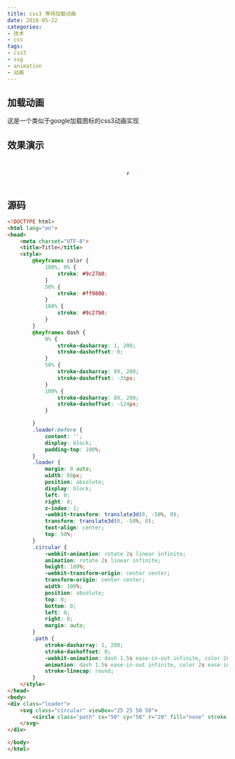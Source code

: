 ```yaml
---
title: css3 等待加载动画
date: 2018-05-22
categories:
- 技术
- css
tags:
- css3
- svg
- animation
- 动画
---
```


## 加载动画
这是一个类似于google加载图标的css3动画实现

## 效果演示
<style>@keyframes color {100%, 0% {stroke: #9c27b0;}50% {stroke: #ff9800;}100% {stroke: #9c27b0;}}@keyframes dash {0% {stroke-dasharray: 1, 200;stroke-dashoffset: 0;}50% {stroke-dasharray: 89, 200;stroke-dashoffset: -35px;}100% {stroke-dasharray: 89, 200;stroke-dashoffset: -124px;}}</style>
<style>
    .loader:before {
        content: '';
        display: block;
        padding-top: 100%;
    }
    .loader {
        margin: 0 auto;
        width: 60px;
        position: absolute;
        display: block;
        left: 0;
        right: 0;
        z-index: 1;
        -webkit-transform: translate3d(0, -50%, 0);
        transform: translate3d(0, -50%, 0);
        text-align: center;
        top: 50%;
        height: 60px;
    }
    .circular {
        -webkit-animation: rotate 2s linear infinite;
        animation: rotate 2s linear infinite;
        height: 100%;
        -webkit-transform-origin: center center;
        transform-origin: center center;
        width: 100%;
        position: absolute;
        top: 0;
        bottom: 0;
        left: 0;
        right: 0;
        margin: auto;
    }
    .path {
        stroke-dasharray: 1, 200;
        stroke-dashoffset: 0;
        -webkit-animation: dash 1.5s ease-in-out infinite, color 2s ease-in-out infinite;
        animation: dash 1.5s ease-in-out infinite, color 2s ease-in-out infinite;
        stroke-linecap: round;
    }
</style>
<div style='position: relative;width: 100%;height: 60px;'>
    <div class="loader">
        <svg class="circular" viewBox="25 25 50 50"><circle class="path" cx="50" cy="50" r="20" fill="none" stroke-width="2" stroke-miterlimit="10"></circle></svg>
    </div>
</div>

## 源码
```html
<!DOCTYPE html>
<html lang="en">
<head>
    <meta charset="UTF-8">
    <title>Title</title>
    <style>
        @keyframes color {
            100%, 0% {
                stroke: #9c27b0;
            }
            50% {
                stroke: #ff9800;
            }
            100% {
                stroke: #9c27b0;
            }
        }
        @keyframes dash {
            0% {
                stroke-dasharray: 1, 200;
                stroke-dashoffset: 0;
            }
            50% {
                stroke-dasharray: 89, 200;
                stroke-dashoffset: -35px;
            }
            100% {
                stroke-dasharray: 89, 200;
                stroke-dashoffset: -124px;
            }

        }
        .loader:before {
            content: '';
            display: block;
            padding-top: 100%;
        }
        .loader {
            margin: 0 auto;
            width: 60px;
            position: absolute;
            display: block;
            left: 0;
            right: 0;
            z-index: 1;
            -webkit-transform: translate3d(0, -50%, 0);
            transform: translate3d(0, -50%, 0);
            text-align: center;
            top: 50%;
        }
        .circular {
            -webkit-animation: rotate 2s linear infinite;
            animation: rotate 2s linear infinite;
            height: 100%;
            -webkit-transform-origin: center center;
            transform-origin: center center;
            width: 100%;
            position: absolute;
            top: 0;
            bottom: 0;
            left: 0;
            right: 0;
            margin: auto;
        }
        .path {
            stroke-dasharray: 1, 200;
            stroke-dashoffset: 0;
            -webkit-animation: dash 1.5s ease-in-out infinite, color 2s ease-in-out infinite;
            animation: dash 1.5s ease-in-out infinite, color 2s ease-in-out infinite;
            stroke-linecap: round;
        }
    </style>
</head>
<body>
<div class="loader">
    <svg class="circular" viewBox="25 25 50 50">
        <circle class="path" cx="50" cy="50" r="20" fill="none" stroke-width="2" stroke-miterlimit="10"></circle>
    </svg>
</div>

</body>
</html>
```